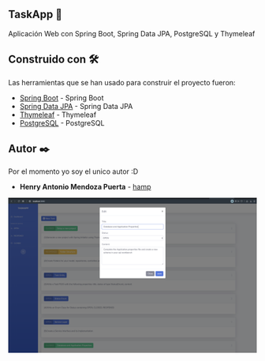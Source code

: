 ## TaskApp 🚀

Aplicación Web con Spring Boot, Spring Data JPA, PostgreSQL y Thymeleaf

## Construido con 🛠️

Las herramientas que se han usado para construir el proyecto fueron:

* [Spring Boot]() - Spring Boot
* [Spring Data JPA]() - Spring Data JPA
* [Thymeleaf]() - Thymeleaf
* [PostgreSQL]() - PostgreSQL

## Autor ✒️

Por el momento yo soy el unico autor :D

* **Henry Antonio Mendoza Puerta** -  [hamp](http://www.linkedin.com/in/henrymendozapuerta)

![taskapp](img/taskapp.png)

